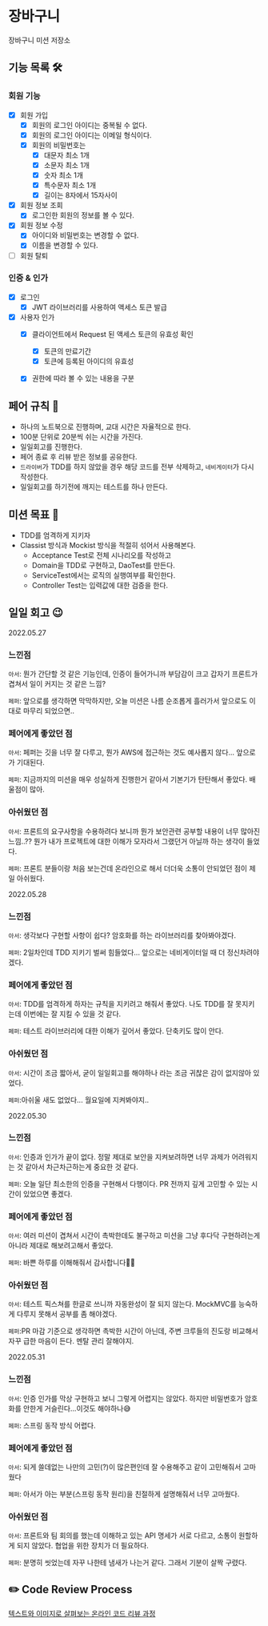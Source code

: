 # 장바구니
장바구니 미션 저장소



## 기능 목록 🛠

### 회원 기능

- [x] 회원 가입
  - [x] 회원의 로그인 아이디는 중복될 수 없다.
  - [x] 회원의 로그인 아이디는 이메일 형식이다.
  - [x] 회원의 비밀번호는 
    - [x] 대문자 최소 1개 
    - [x] 소문자 최소 1개 
    - [x] 숫자 최소 1개 
    - [x] 특수문자 최소 1개
    - [x] 길이는 8자에서 15자사이
- [x] 회원 정보 조회
  - [x] 로그인한 회원의 정보를 볼 수 있다.
- [x] 회원 정보 수정
  - [x] 아이디와 비밀번호는 변경할 수 없다.
  - [x] 이름을 변경할 수 있다.
- [ ] 회원 탈퇴

### 인증 & 인가
- [x] 로그인
  - [x] JWT 라이브러리를 사용하여 액세스 토큰 발급
- [x] 사용자 인가
  - [x] 클라이언트에서 Request 된 액세스 토큰의 유효성 확인
    - [x] 토큰의 만료기간
    - [x] 토큰에 등록된 아이디의 유효성
  - [x] 권한에 따라 볼 수 있는 내용을 구분




## 페어 규칙 🧨

- 하나의 노트북으로 진행하며, 교대 시간은 자율적으로 한다.
- 100분 단위로 20분씩 쉬는 시간을 가진다.
- 일일회고를 진행한다.
- 페어 종료 후 리뷰 받은 정보를 공유한다.
- `드라이버`가 TDD를 하지 않았을 경우 해당 코드를 전부 삭제하고, `네비게이터`가 다시 작성한다.
- 일일회고를 하기전에 깨지는 테스트를 하나 만든다.



## 미션 목표 🎯

- TDD를 엄격하게 지키자
- Classist 방식과 Mockist 방식을 적절히 섞어서 사용해본다.
  - Acceptance Test로 전체 시나리오를 작성하고
  - Domain을 TDD로 구현하고, DaoTest를 만든다. 
  - ServiceTest에서는 로직의 실행여부를 확인한다.
  - Controller Test는 입력값에 대한 검증을 한다.



## 일일 회고 😉

2022.05.27

### 느낀점

`아서`: 뭔가 간단할 것 같은 기능인데, 인증이 들어가니까 부담감이 크고 갑자기 프론트가 겹쳐서 일이 커지는 것 같은 느낌?

`페퍼`: 앞으로를 생각하면 막막하지만, 오늘 미션은 나름 순조롭게 흘러가서 앞으로도 이대로 마무리 되었으면..

### 페어에게 좋았던 점

`아서`: 페퍼는 깃을 너무 잘 다루고, 뭔가 AWS에 접근하는 것도 예사롭지 않다... 앞으로가 기대된다.

`페퍼`: 지금까지의 미션을 매우 성실하게 진행한거 같아서 기본기가 탄탄해서 좋았다. 배울점이 많아.

### 아쉬웠던 점

`아서`: 프론트의 요구사항을 수용하려다 보니까 뭔가 보안관련 공부할 내용이 너무 많아진 느낌..?? 뭔가 내가 프로젝트에 대한 이해가 모자라서 그랬던거 아닐까 하는 생각이 들었다.

`페퍼`: 프론트 분들이랑 처음 보는건데 온라인으로 해서 더더욱 소통이 안되었던 점이 제일 아쉬웠다.



2022.05.28

### 느낀점

`아서`: 생각보다 구현할 사항이 쉽다? 암호화를 하는 라이브러리를 찾아봐야겠다.

`페퍼`: 2일차인데 TDD 지키기 벌써 힘들었다... 앞으로는 네비게이터일 때 더 정신차려야겠다.

### 페어에게 좋았던 점

`아서`: TDD를 엄격하게 하자는 규칙을 지키려고 해줘서 좋았다. 나도 TDD를 잘 못지키는데 이번에는 잘 지킬 수 있을 것 같다.

`페퍼`: 테스트 라이브러리에 대한 이해가 깊어서 좋았다. 단축키도 많이 안다.

### 아쉬웠던 점

`아서`: 시간이 조금 짧아서, 굳이 일일회고를 해야하나 라는 조금 귀찮은 감이 없지않아 있었다.

`페퍼`:아쉬울 새도 없었다... 월요일에 지켜봐야지..



2022.05.30

### 느낀점

`아서`: 인증과 인가가 끝이 없다. 정말 제대로 보안을 지켜보려하면 너무 과제가 어려워지는 것 같아서 차근차근하는게 중요한 것 같다. 

`페퍼`: 오늘 일단 최소한의 인증을 구현해서 다행이다. PR 전까지 깊게 고민할 수 있는 시간이 있었으면 좋겠다.

### 페어에게 좋았던 점

`아서`: 여러 미션이 겹쳐서 시간이 촉박한데도 불구하고 미션을 그냥 후다닥 구현하려는게 아니라 제대로 해보려고해서 좋았다.

`페퍼`: 바쁜 하루를 이해해줘서 감사합니다🙏🏻

### 아쉬웠던 점

`아서`: 테스트 픽스쳐를 한글로 쓰니까 자동완성이 잘 되지 않는다. MockMVC를 능숙하게 다루지 못해서 공부를 좀 해야겠다.

`페퍼`:PR 마감 기준으로 생각하면 촉박한 시간이 아닌데, 주변 크루들의 진도랑 비교해서 자꾸 급한 마음이 든다. 멘탈 관리 잘해야지.



2022.05.31

### 느낀점

`아서`: 인증 인가를 막상 구현하고 보니 그렇게 어렵지는 않았다. 하지만 비밀번호가 암호화를 안한게 거슬린다...이것도 해야하나😅 

`페퍼`: 스프링 동작 방식 어렵다.

### 페어에게 좋았던 점

`아서`: 되게 쓸데없는 나만의 고민(?)이 많은편인데 잘 수용해주고 같이 고민해줘서 고마웠다

`페퍼`: 아서가 아는 부분(스프링 동작 원리)을 친절하게 설명해줘서 너무 고마웠다. 

### 아쉬웠던 점

`아서`: 프론트와 팀 회의를 했는데 이해하고 있는 API 명세가 서로 다르고, 소통이 원할하게 되지 않았다. 협업을 위한 장치가 더 필요하다.

`페퍼`: 분명히 씻었는데 자꾸 나한테 냄새가 나는거 같다. 그래서 기분이 살짝 구렸다.







## ✏️ Code Review Process
[텍스트와 이미지로 살펴보는 온라인 코드 리뷰 과정](https://github.com/next-step/nextstep-docs/tree/master/codereview)

